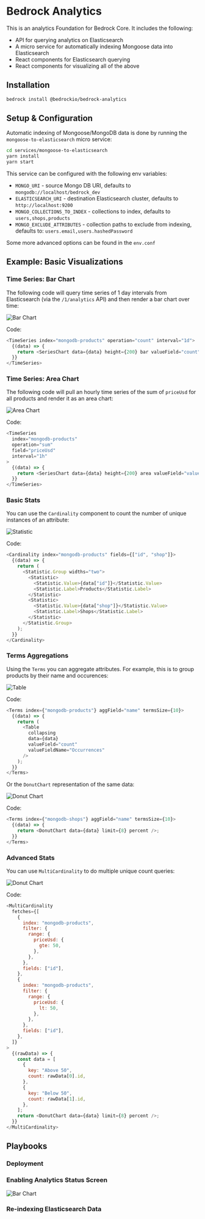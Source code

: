 # Bedrock Analytics

This is an analytics Foundation for Bedrock Core. It includes the following:

- API for querying analytics on Elasticsearch
- A micro service for automatically indexing Mongoose data into Elasticsearch
- React components for Elasticsearch querying
- React components for visualizing all of the above

## Installation

```bash
bedrock install @bedrockio/bedrock-analytics
```

## Setup & Configuration

Automatic indexing of Mongoose/MongoDB data is done by running the `mongoose-to-elasticsearch` micro service:

```bash
cd services/mongoose-to-elasticsearch
yarn install
yarn start
```

This service can be configured with the following env variables:

- `MONGO_URI` - source Mongo DB URI, defaults to `mongodb://localhost/bedrock_dev`
- `ELASTICSEARCH_URI` - destination Elasticsearch cluster, defaults to `http://localhost:9200`
- `MONGO_COLLECTIONS_TO_INDEX` - collections to index, defaults to `users,shops,products`
- `MONGO_EXCLUDE_ATTRIBUTES` - collection paths to exclude from indexing, defaults to: `users.email,users.hashedPassword`

Some more advanced options can be found in the `env.conf`

## Example: Basic Visualizations

### Time Series: Bar Chart

The following code will query time series of 1 day intervals from Elasticsearch (via the `/1/analytics` API) and then render a bar chart over time:

![Bar Chart](docs/bar-chart.png)

Code:

```js
<TimeSeries index="mongodb-products" operation="count" interval="1d">
  {(data) => {
    return <SeriesChart data={data} height={200} bar valueField="count" />;
  }}
</TimeSeries>
```

### Time Series: Area Chart

The following code will pull an hourly time series of the sum of `priceUsd` for all products and render it as an area chart:

![Area Chart](docs/area-chart.png)

Code:

```js
<TimeSeries
  index="mongodb-products"
  operation="sum"
  field="priceUsd"
  interval="1h"
>
  {(data) => {
    return <SeriesChart data={data} height={200} area valueField="value" />;
  }}
</TimeSeries>
```

### Basic Stats

You can use the `Cardinality` component to count the number of unique instances of an attribute:

![Statistic](docs/statistic.png)

Code:

```js
<Cardinality index="mongodb-products" fields={["id", "shop"]}>
  {(data) => {
    return (
      <Statistic.Group widths="two">
        <Statistic>
          <Statistic.Value>{data["id"]}</Statistic.Value>
          <Statistic.Label>Products</Statistic.Label>
        </Statistic>
        <Statistic>
          <Statistic.Value>{data["shop"]}</Statistic.Value>
          <Statistic.Label>Shops</Statistic.Label>
        </Statistic>
      </Statistic.Group>
    );
  }}
</Cardinality>
```

### Terms Aggregations

Using the `Terms` you can aggregate attributes. For example, this is to group products by their name and occurences:

![Table](docs/table.png)

Code:

```js
<Terms index={"mongodb-products"} aggField="name" termsSize={10}>
  {(data) => {
    return (
      <Table
        collapsing
        data={data}
        valueField="count"
        valueFieldName="Occurrences"
      />
    );
  }}
</Terms>
```

Or the `DonutChart` representation of the same data:

![Donut Chart](docs/donut-chart-1.png)

Code:

```js
<Terms index={"mongodb-shops"} aggField="name" termsSize={10}>
  {(data) => {
    return <DonutChart data={data} limit={8} percent />;
  }}
</Terms>
```

### Advanced Stats

You can use `MultiCardinality` to do multiple unique count queries:

![Donut Chart](docs/donut-chart-2.png)

Code:

```js
<MultiCardinality
  fetches={[
    {
      index: "mongodb-products",
      filter: {
        range: {
          priceUsd: {
            gte: 50,
          },
        },
      },
      fields: ["id"],
    },
    {
      index: "mongodb-products",
      filter: {
        range: {
          priceUsd: {
            lt: 50,
          },
        },
      },
      fields: ["id"],
    },
  ]}
>
  {(rawData) => {
    const data = [
      {
        key: "Above 50",
        count: rawData[0].id,
      },
      {
        key: "Below 50",
        count: rawData[1].id,
      },
    ];
    return <DonutChart data={data} limit={8} percent />;
  }}
</MultiCardinality>
```

## Playbooks

### Deployment

### Enabling Analytics Status Screen

![Bar Chart](docs/analytics-status.png)

### Re-indexing Elasticsearch Data

